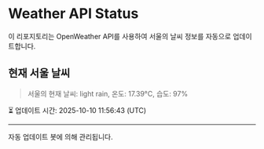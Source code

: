
# Weather API Status

이 리포지토리는 OpenWeather API를 사용하여 서울의 날씨 정보를 자동으로 업데이트합니다.

## 현재 서울 날씨
> 서울의 현재 날씨: light rain, 온도: 17.39°C, 습도: 97%

⏳ 업데이트 시간: 2025-10-10 11:56:43 (UTC)

---
자동 업데이트 봇에 의해 관리됩니다.
